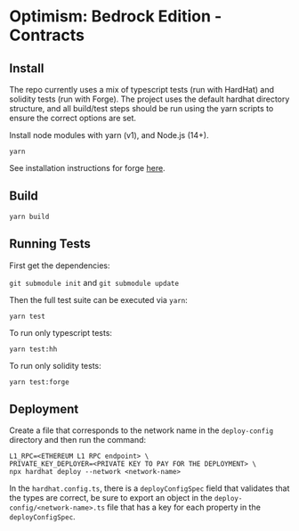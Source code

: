 # Optimism: Bedrock Edition - Contracts

## Install

The repo currently uses a mix of typescript tests (run with HardHat) and solidity tests (run with Forge). The project
uses the default hardhat directory structure, and all build/test steps should be run using the yarn scripts to ensure
the correct options are set.

Install node modules with yarn (v1), and Node.js (14+).

```shell
yarn
```

See installation instructions for forge [here](https://github.com/gakonst/foundry).

## Build

```shell
yarn build
```

## Running Tests

First get the dependencies:

`git submodule init` and `git submodule update`

Then the full test suite can be executed via `yarn`:

```shell
yarn test
```

To run only typescript tests:

```shell
yarn test:hh
```

To run only solidity tests:

```shell
yarn test:forge
```

## Deployment

Create a file that corresponds to the network name in the `deploy-config`
directory and then run the command:

```shell
L1_RPC=<ETHEREUM L1 RPC endpoint> \
PRIVATE_KEY_DEPLOYER=<PRIVATE KEY TO PAY FOR THE DEPLOYMENT> \
npx hardhat deploy --network <network-name>
```

In the `hardhat.config.ts`, there is a `deployConfigSpec` field that validates that the types
are correct, be sure to export an object in the `deploy-config/<network-name>.ts` file that
has a key for each property in the `deployConfigSpec`.
